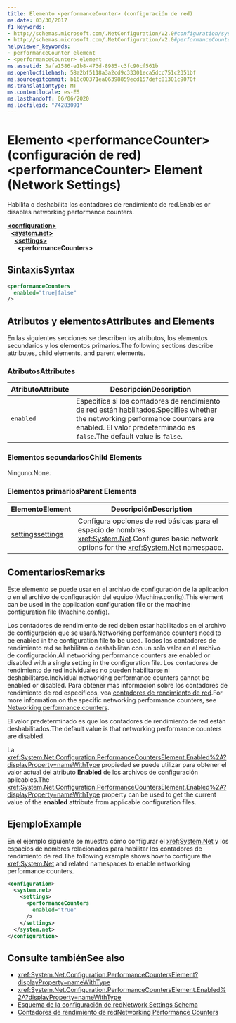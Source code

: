 ```yaml
---
title: Elemento <performanceCounter> (configuración de red)
ms.date: 03/30/2017
f1_keywords:
- http://schemas.microsoft.com/.NetConfiguration/v2.0#configuration/system.net/settings/performanceCounters
- http://schemas.microsoft.com/.NetConfiguration/v2.0#performanceCounters
helpviewer_keywords:
- performanceCounter element
- <performanceCounter> element
ms.assetid: 3afa1586-e1b8-473d-8985-c3fc90cf561b
ms.openlocfilehash: 58a2bf5118a3a2cd9c33301eca5dcc751c2351bf
ms.sourcegitcommit: b16c00371ea06398859ecd157defc81301c9070f
ms.translationtype: MT
ms.contentlocale: es-ES
ms.lasthandoff: 06/06/2020
ms.locfileid: "74283091"
---
```

# <a name="performancecounter-element-network-settings"></a><span data-ttu-id="7a3b7-102">Elemento \<performanceCounter> (configuración de red)</span><span class="sxs-lookup"><span data-stu-id="7a3b7-102">\<performanceCounter> Element (Network Settings)</span></span>
<span data-ttu-id="7a3b7-103">Habilita o deshabilita los contadores de rendimiento de red.</span><span class="sxs-lookup"><span data-stu-id="7a3b7-103">Enables or disables networking performance counters.</span></span>  

[**\<configuration>**](../configuration-element.md)\
&nbsp;&nbsp;[**\<system.net>**](system-net-element-network-settings.md)\
&nbsp;&nbsp;&nbsp;&nbsp;[**\<settings>**](settings-element-network-settings.md)\
&nbsp;&nbsp;&nbsp;&nbsp;&nbsp;&nbsp;**\<performanceCounters>**

## <a name="syntax"></a><span data-ttu-id="7a3b7-104">Sintaxis</span><span class="sxs-lookup"><span data-stu-id="7a3b7-104">Syntax</span></span>  
  
```xml  
<performanceCounters  
  enabled="true|false"  
/>  
```  
  
## <a name="attributes-and-elements"></a><span data-ttu-id="7a3b7-105">Atributos y elementos</span><span class="sxs-lookup"><span data-stu-id="7a3b7-105">Attributes and Elements</span></span>  
 <span data-ttu-id="7a3b7-106">En las siguientes secciones se describen los atributos, los elementos secundarios y los elementos primarios.</span><span class="sxs-lookup"><span data-stu-id="7a3b7-106">The following sections describe attributes, child elements, and parent elements.</span></span>  
  
### <a name="attributes"></a><span data-ttu-id="7a3b7-107">Atributos</span><span class="sxs-lookup"><span data-stu-id="7a3b7-107">Attributes</span></span>  
  
|<span data-ttu-id="7a3b7-108">Atributo</span><span class="sxs-lookup"><span data-stu-id="7a3b7-108">Attribute</span></span>|<span data-ttu-id="7a3b7-109">Descripción</span><span class="sxs-lookup"><span data-stu-id="7a3b7-109">Description</span></span>|  
|---------------|-----------------|  
|`enabled`|<span data-ttu-id="7a3b7-110">Especifica si los contadores de rendimiento de red están habilitados.</span><span class="sxs-lookup"><span data-stu-id="7a3b7-110">Specifies whether the networking performance counters are enabled.</span></span> <span data-ttu-id="7a3b7-111">El valor predeterminado es `false`.</span><span class="sxs-lookup"><span data-stu-id="7a3b7-111">The default value is `false`.</span></span>|  
  
### <a name="child-elements"></a><span data-ttu-id="7a3b7-112">Elementos secundarios</span><span class="sxs-lookup"><span data-stu-id="7a3b7-112">Child Elements</span></span>  
 <span data-ttu-id="7a3b7-113">Ninguno.</span><span class="sxs-lookup"><span data-stu-id="7a3b7-113">None.</span></span>  
  
### <a name="parent-elements"></a><span data-ttu-id="7a3b7-114">Elementos primarios</span><span class="sxs-lookup"><span data-stu-id="7a3b7-114">Parent Elements</span></span>  
  
|<span data-ttu-id="7a3b7-115">Elemento</span><span class="sxs-lookup"><span data-stu-id="7a3b7-115">Element</span></span>|<span data-ttu-id="7a3b7-116">Descripción</span><span class="sxs-lookup"><span data-stu-id="7a3b7-116">Description</span></span>|  
|-------------|-----------------|  
|[<span data-ttu-id="7a3b7-117">settings</span><span class="sxs-lookup"><span data-stu-id="7a3b7-117">settings</span></span>](settings-element-network-settings.md)|<span data-ttu-id="7a3b7-118">Configura opciones de red básicas para el espacio de nombres <xref:System.Net>.</span><span class="sxs-lookup"><span data-stu-id="7a3b7-118">Configures basic network options for the <xref:System.Net> namespace.</span></span>|  
  
## <a name="remarks"></a><span data-ttu-id="7a3b7-119">Comentarios</span><span class="sxs-lookup"><span data-stu-id="7a3b7-119">Remarks</span></span>  
 <span data-ttu-id="7a3b7-120">Este elemento se puede usar en el archivo de configuración de la aplicación o en el archivo de configuración del equipo (Machine.config).</span><span class="sxs-lookup"><span data-stu-id="7a3b7-120">This element can be used in the application configuration file or the machine configuration file (Machine.config).</span></span>  
  
 <span data-ttu-id="7a3b7-121">Los contadores de rendimiento de red deben estar habilitados en el archivo de configuración que se usará.</span><span class="sxs-lookup"><span data-stu-id="7a3b7-121">Networking performance counters need to be enabled in the configuration file to be used.</span></span> <span data-ttu-id="7a3b7-122">Todos los contadores de rendimiento red se habilitan o deshabilitan con un solo valor en el archivo de configuración.</span><span class="sxs-lookup"><span data-stu-id="7a3b7-122">All networking performance counters are enabled or disabled with a single setting in the configuration file.</span></span> <span data-ttu-id="7a3b7-123">Los contadores de rendimiento de red individuales no pueden habilitarse ni deshabilitarse.</span><span class="sxs-lookup"><span data-stu-id="7a3b7-123">Individual networking performance counters cannot be enabled or disabled.</span></span> <span data-ttu-id="7a3b7-124">Para obtener más información sobre los contadores de rendimiento de red específicos, vea [contadores de rendimiento de red](../../../debug-trace-profile/performance-counters.md#networking-performance-counters).</span><span class="sxs-lookup"><span data-stu-id="7a3b7-124">For more information on the specific networking performance counters, see [Networking performance counters](../../../debug-trace-profile/performance-counters.md#networking-performance-counters).</span></span>  
  
 <span data-ttu-id="7a3b7-125">El valor predeterminado es que los contadores de rendimiento de red están deshabilitados.</span><span class="sxs-lookup"><span data-stu-id="7a3b7-125">The default value is that networking performance counters are disabled.</span></span>  
  
 <span data-ttu-id="7a3b7-126">La <xref:System.Net.Configuration.PerformanceCountersElement.Enabled%2A?displayProperty=nameWithType> propiedad se puede utilizar para obtener el valor actual del atributo **Enabled** de los archivos de configuración aplicables.</span><span class="sxs-lookup"><span data-stu-id="7a3b7-126">The <xref:System.Net.Configuration.PerformanceCountersElement.Enabled%2A?displayProperty=nameWithType> property can be used to get the current value of the **enabled** attribute from applicable configuration files.</span></span>  
  
## <a name="example"></a><span data-ttu-id="7a3b7-127">Ejemplo</span><span class="sxs-lookup"><span data-stu-id="7a3b7-127">Example</span></span>  
 <span data-ttu-id="7a3b7-128">En el ejemplo siguiente se muestra cómo configurar el <xref:System.Net> y los espacios de nombres relacionados para habilitar los contadores de rendimiento de red.</span><span class="sxs-lookup"><span data-stu-id="7a3b7-128">The following example shows how to configure the <xref:System.Net> and related namespaces to enable networking performance counters.</span></span>  
  
```xml  
<configuration>  
  <system.net>  
    <settings>  
      <performanceCounters  
        enabled="true"  
      />  
    </settings>  
  </system.net>  
</configuration>  
```  
  
## <a name="see-also"></a><span data-ttu-id="7a3b7-129">Consulte también</span><span class="sxs-lookup"><span data-stu-id="7a3b7-129">See also</span></span>

- <xref:System.Net.Configuration.PerformanceCountersElement?displayProperty=nameWithType>
- <xref:System.Net.Configuration.PerformanceCountersElement.Enabled%2A?displayProperty=nameWithType>
- [<span data-ttu-id="7a3b7-130">Esquema de la configuración de red</span><span class="sxs-lookup"><span data-stu-id="7a3b7-130">Network Settings Schema</span></span>](index.md)
- [<span data-ttu-id="7a3b7-131">Contadores de rendimiento de red</span><span class="sxs-lookup"><span data-stu-id="7a3b7-131">Networking Performance Counters</span></span>](../../../debug-trace-profile/performance-counters.md#networking-performance-counters)

